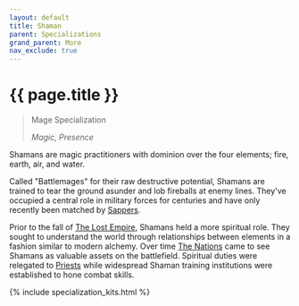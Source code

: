 ```yaml
---
layout: default
title: Shaman
parent: Specializations
grand_parent: More
nav_exclude: true
---
```


# {{ page.title }}

> Mage Specialization
>
> _Magic, Presence_

Shamans are magic practitioners with dominion over the four elements; fire, earth, air, and water.

Called "Battlemages" for their raw destructive potential, Shamans are trained to tear the ground asunder and lob fireballs at enemy lines. They've occupied a central role in military forces for centuries and have only recently been matched by [Sappers](sapper.html).

Prior to the fall of [The Lost Empire](../the_world.html), Shamans held a more spiritual role. They sought to understand the world through relationships between elements in a fashion similar to modern alchemy. Over time [The Nations](../the_world.html) came to see Shamans as valuable assets on the battlefield. Spiritual duties were relegated to [Priests](priest.html) while widespread Shaman training institutions were established to hone combat skills.

{% include specialization_kits.html %}
